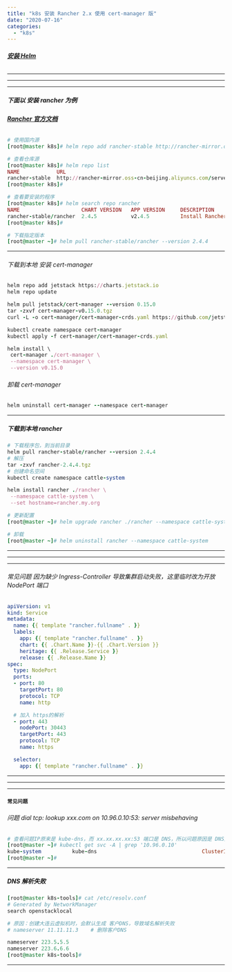 ```yaml
---
title: "k8s 安装 Rancher 2.x 使用 cert-manager 版"
date: "2020-07-16"
categories: 
  - "k8s"
---
```


###### **[安装 Helm](helm-%e5%ae%89%e8%a3%85-%e4%bd%bf%e7%94%a8 "安装 Helm")**

* * *

* * *

* * *

##### 下面以 安装 rancher 为例

###### **[Rancher 官方文档](https://rancher2.docs.rancher.cn/docs/installation/k8s-install/helm-rancher/_index "Rancher 官方文档")**

```ruby
# 使用国内源
[root@master k8s]# helm repo add rancher-stable http://rancher-mirror.oss-cn-beijing.aliyuncs.com/server-charts/stable

# 查看仓库源
[root@master k8s]# helm repo list
NAME            URL
rancher-stable  http://rancher-mirror.oss-cn-beijing.aliyuncs.com/server-charts/stable
[root@master k8s]#

# 查看要安装的程序
[root@master k8s]# helm search repo rancher
NAME                    CHART VERSION   APP VERSION     DESCRIPTION
rancher-stable/rancher  2.4.5           v2.4.5          Install Rancher Server to manage Kubernetes clu...
[root@master k8s]#

# 下载指定版本
[root@master ~]# helm pull rancher-stable/rancher --version 2.4.4

```

* * *

###### 下载到本地 安装 cert-manager

```ruby
helm repo add jetstack https://charts.jetstack.io
helm repo update

helm pull jetstack/cert-manager --version 0.15.0
tar -zxvf cert-manager-v0.15.0.tgz
curl -L -o cert-manager/cert-manager-crds.yaml https://github.com/jetstack/cert-manager/releases/download/v0.15.0/cert-manager.crds.yaml

kubectl create namespace cert-manager
kubectl apply -f cert-manager/cert-manager-crds.yaml

helm install \
 cert-manager ./cert-manager \
 --namespace cert-manager \
 --version v0.15.0

```

###### 卸载 cert-manager

```ruby
helm uninstall cert-manager --namespace cert-manager
```

* * *

##### 下载到本地 rancher

```ruby
# 下载程序包，到当前目录
helm pull rancher-stable/rancher --version 2.4.4
# 解压
tar -zxvf rancher-2.4.4.tgz
# 创建命名空间
kubectl create namespace cattle-system

helm install rancher ./rancher \
 --namespace cattle-system \
 --set hostname=rancher.my.org
```

```ruby
# 更新配置
[root@master ~]# helm upgrade rancher ./rancher --namespace cattle-system

# 卸载
[root@master ~]# helm uninstall rancher --namespace cattle-system

```

* * *

* * *

* * *

###### 常见问题 因为缺少 Ingress-Controller 导致集群启动失败，这里临时改为开放 NodePort 端口

```yaml
apiVersion: v1
kind: Service
metadata:
  name: {{ template "rancher.fullname" . }}
  labels:
    app: {{ template "rancher.fullname" . }}
    chart: {{ .Chart.Name }}-{{ .Chart.Version }}
    heritage: {{ .Release.Service }}
    release: {{ .Release.Name }}
spec:
  type: NodePort
  ports:
  - port: 80
    targetPort: 80
    protocol: TCP
    name: http

  # 加入 https的解析
  - port: 443
    nodePort: 30443
    targetPort: 443
    protocol: TCP
    name: https

  selector:
    app: {{ template "rancher.fullname" . }}
```

* * *

* * *

* * *

#### **`常见问题`**

###### 问题 dial tcp: lookup xxx.com on 10.96.0.10:53: server misbehaving

```ruby
# 查看问题IP原来是 kube-dns，而 xx.xx.xx.xx:53 端口是 DNS，所以问题原因是 DNS解析相关的问题
[root@master ~]# kubectl get svc -A | grep '10.96.0.10'
kube-system          kube-dns                                  ClusterIP   10.96.0.10       <none>        53/UDP,53/TCP,9153/TCP         5d20h
[root@master ~]#
```

* * *

##### DNS 解析失败

```ruby
[root@master k8s-tools]# cat /etc/resolv.conf
# Generated by NetworkManager
search openstacklocal

# 原因：创建大连云虚拟机时，会默认生成 客户DNS，导致域名解析失败
# nameserver 11.11.11.3    # 删除客户DNS

nameserver 223.5.5.5
nameserver 223.6.6.6
[root@master k8s-tools]#
```

* * *

